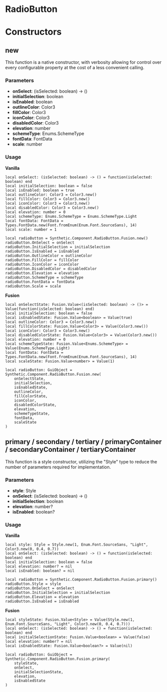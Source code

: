 # RadioButton


# Constructors


## new
This function is a native constructor, with verbosity allowing for control over every configurable property at the cost of a less convenient calling.

### Parameters
- **onSelect**: (isSelected: boolean) -> ()
- **initialSelection**: boolean
- **isEnabled**: boolean
- **outlineColor**: Color3
- **fillColor**: Color3
- **iconColor**: Color3
- **disabledColor**: Color3
- **elevation**: number
- **schemeType**: Enums.SchemeType
- **fontData**: FontData
- **scale**: number


### Usage

**Vanilla**
```luau
local onSelect: (isSelected: boolean) -> () = function(isSelected: boolean) end
local initialSelection: boolean = false
local isEnabled: boolean = true
local outlineColor: Color3 = Color3.new()
local fillColor: Color3 = Color3.new()
local iconColor: Color3 = Color3.new()
local disabledColor: Color3 = Color3.new()
local elevation: number = 0
local schemeType: Enums.SchemeType = Enums.SchemeType.Light
local fontData: FontData = Types.FontData.new(Font.fromEnum(Enum.Font.SourceSans), 14)
local scale: number = 1

local radioButton = Synthetic.Component.RadioButton.Fusion.new()
radioButton.OnSelect = onSelect
radioButton.InitialSelection = initialSelection
radioButton.IsEnabled = isEnabled
radioButton.OutlineColor = outlineColor
radioButton.FillColor = fillColor
radioButton.IconColor = iconColor
radioButton.DisabledColor = disabledColor
radioButton.Elevation = elevation
radioButton.SchemeType = schemeType
radioButton.FontData = fontData
radioButton.Scale = scale
```

**Fusion**
```luau
local onSelectState: Fusion.Value<(isSelected: boolean) -> ()> = Value(function(isSelected: boolean) end)
local initialSelection: boolean = false
local isEnabledState: Fusion.Value<boolean> = Value(true)
local outlineColor: Color3 = Color3.new()
local fillColorState: Fusion.Value<Color3> = Value(Color3.new())
local iconColor: Color3 = Color3.new()
local disabledColorState: Fusion.Value<Color3> = Value(Color3.new())
local elevation: number = 0
local schemeTypeState: Fusion.Value<Enums.SchemeType> = Value(Enums.SchemeType.Light)
local fontData: FontData = Types.FontData.new(Font.fromEnum(Enum.Font.SourceSans), 14)
local scaleState: Fusion.Value<number> = Value(1)

local radioButton: GuiObject = Synthetic.Component.RadioButton.Fusion.new(
	onSelectState,
	initialSelection,
	isEnabledState,
	outlineColor,
	fillColorState,
	iconColor,
	disabledColorState,
	elevation,
	schemeTypeState,
	fontData,
	scaleState
)
```
## primary / secondary / tertiary / primaryContainer / secondaryContainer / tertiaryContainer
This function is a style constructor, utilizing the "Style" type to reduce the number of parameters required for implementation.

### Parameters
- **style**: Style
- **onSelect**: (isSelected: boolean) -> ()
- **initialSelection**: boolean
- **elevation**: number?
- **isEnabled**: boolean?


### Usage

**Vanilla**
```luau
local style: Style = Style.new(1, Enum.Font.SourceSans, "Light", Color3.new(0, 0.4, 0.7))
local onSelect: (isSelected: boolean) -> () = function(isSelected: boolean) end
local initialSelection: boolean = false
local elevation: number? = nil
local isEnabled: boolean? = nil

local radioButton = Synthetic.Component.RadioButton.Fusion.primary()
radioButton.Style = style
radioButton.OnSelect = onSelect
radioButton.InitialSelection = initialSelection
radioButton.Elevation = elevation
radioButton.IsEnabled = isEnabled
```

**Fusion**
```luau
local styleState: Fusion.Value<Style> = Value(Style.new(1, Enum.Font.SourceSans, "Light", Color3.new(0, 0.4, 0.7)))
local onSelect: (isSelected: boolean) -> () = function(isSelected: boolean) end
local initialSelectionState: Fusion.Value<boolean> = Value(false)
local elevation: number? = nil
local isEnabledState: Fusion.Value<boolean?> = Value(nil)

local radioButton: GuiObject = Synthetic.Component.RadioButton.Fusion.primary(
	styleState,
	onSelect,
	initialSelectionState,
	elevation,
	isEnabledState
)
```